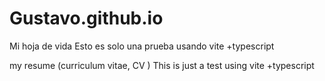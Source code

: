 # Gustavo.github.io
Mi hoja de vida
Esto es solo una prueba usando vite +typescript


my resume (curriculum vitae, CV )
This is just a test using vite +typescript
